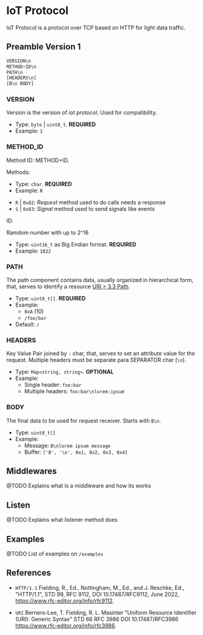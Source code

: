 # IoT Protocol

IoT Protocol is a protocol over TCP based on HTTP for light data traffic.

## Preamble Version 1

```js
VERSION\n
METHOD+ID\n
PATH\n
[HEADERS\n]
[B\n BODY]
```

### VERSION

Version is the version of iot protocol. Used for compatibility.

- Type: `byte` | `uint8_t`. **REQUIRED**
- Example: `1`

### METHOD_ID

Method ID: METHOD+ID. 

Methods: 

* Type: `char`. **REQUIRED**
* Example: `R`

- `R` | `0x82`: *Request* method used to do calls needs a response
- `S` | `0x83`: *Signal* method used to send signals like events


ID: 

Ramdom number with up to 2^16 

* Type: `uint16_t` as Big Endian format. **REQUIRED**
* Example: `1822`

### PATH

The path component contains data, usually organized in hierarchical
form, that, serves to identify a resource [URI > 3.3 Path](https://www.rfc-editor.org/info/rfc3986).

* Type: `uint8_t[]`. **REQUIRED**
* Example: 
  * `0xA` (10)
  * `/foo/bar` 
* Default: `/`

### HEADERS

Key Value Pair joined by `:` char, that, serves to set an attribute value for the request. Multiple headers must be separate para SEPARATOR char (`\n`).

* Type: `Map<string, string>`. **OPTIONAL** 
* Example: 
  * Single header: `foo:bar`
  * Multiple headers: `foo:bar\nlorem:ipsum`

### BODY

The final data to be used for request receiver. Starts with `B\n`. 

* Type: `uint8_t[]`
* Example:
  * Message: `B\nlorem ipsum message`
  * Buffer: `['B', '\n', 0x1, 0x2, 0x3, 0x4]`


## Middlewares

@TODO Explains what is a middleware and how its works

## Listen

@TODO Explains what listener method does

## Examples

@TODO List of examples on `/examples`

## References 

- `HTTP/1.1` Fielding, R., Ed., Nottingham, M., Ed., and J. Reschke, Ed., "HTTP/1.1", STD 99, RFC 9112, DOI 10.17487/RFC9112, June 2022, <https://www.rfc-editor.org/info/rfc9112>.
  
- `URI` Berners-Lee, T. Fielding, R. L. Masinter "Uniform Resource Identifier (URI): Generic Syntax" STD 66 RFC 3986 DOI 10.17487/RFC3986 <https://www.rfc-editor.org/info/rfc3986>.

